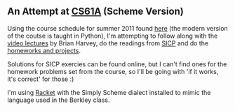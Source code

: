 ## An Attempt at [CS61A](https://www2.eecs.berkeley.edu/Courses/CS61A/) (Scheme Version)

Using the course schedule for summer 2011 found [here](http://www-inst.eecs.berkeley.edu/~cs61a/su11/) (the modern version of the coutse is taught in Python), I'm attempting to follow along with the [video lectures](https://archive.org/details/ucberkeley-webcast-PL3E89002AA9B9879E?sort=titleSorter) by Brian Harvey, do the readings from [SICP](https://mitpress.mit.edu/sites/default/files/sicp/full-text/book/book-Z-H-4.html#%_toc_start) and do the [homeworks and projects](https://inst.eecs.berkeley.edu/~cs61a/reader/nodate-hw.pdf).

Solutions for SICP exercies can be found online, but I can't find ones for the homework problems set from the course, so I'll be going with 'if it works, it's correct' for those :)

I'm using [Racket](https://racket-lang.org/) with the Simply Scheme dialect installed to mimic the language used in the Berkley class.
